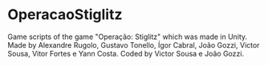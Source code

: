 # OperacaoStiglitz
 Game scripts of the game "Operação: Stiglitz" which was made in Unity. Made by Alexandre Rugolo, Gustavo Tonello, Ígor Cabral, João Gozzi, Victor Sousa, Vitor Fortes e Yann Costa. Coded by Victor Sousa e João Gozzi.
